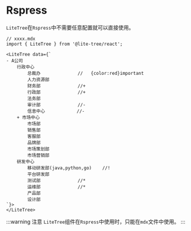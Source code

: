 # Rspress

`LiteTree`在`Rspress`中不需要任意配置就可以直接使用。

```tsx
// xxxx.mdx
import { LiteTree } from '@lite-tree/react';

<LiteTree data={`
- A公司
    行政中心
        总裁办              //   {color:red}important
        人力资源部
        财务部              //+
        行政部              //+
        法务部
        审计部              //-
        信息中心            //-
    + 市场中心
        市场部
        销售部
        客服部
        品牌部
        市场策划部
        市场营销部
    研发中心
        移动研发部(java,python,go)    //!
        平台研发部
        测试部              //*
        运维部              //*
        产品部
        设计部
`}>
</LiteTree>

```

:::warning 注意
`LiteTree`组件在`Rspress`中使用时，只能在`mdx`文件中使用。
:::
